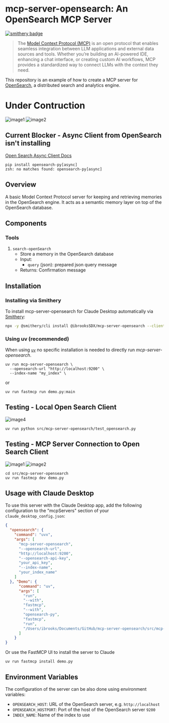 # mcp-server-opensearch: An OpenSearch MCP Server
[![smithery badge](https://smithery.ai/badge/@ibrooksSDX/mcp-server-opensearch)](https://smithery.ai/server/@ibrooksSDX/mcp-server-opensearch)

> The [Model Context Protocol (MCP)](https://modelcontextprotocol.io/introduction) is an open protocol that enables seamless integration between LLM applications and external data sources and tools. Whether you’re building an AI-powered IDE, enhancing a chat interface, or creating custom AI workflows, MCP provides a standardized way to connect LLMs with the context they need.

This repository is an example of how to create a MCP server for [OpenSearch](https://opensearch.org/), a distributed search and analytics engine.

# Under Contruction 

![image1](./images/claude1.png)
![image2](./images/mcpDev1.png)


## Current Blocker - Async Client from OpenSearch isn't installing

[Open Search Async Client Docs](https://github.com/opensearch-project/opensearch-py/blob/main/guides/async.m) 

```shell
pip install opensearch-py[async]
zsh: no matches found: opensearch-py[async]
```

## Overview 

A basic Model Context Protocol server for keeping and retrieving memories in the OpenSearch engine.
It acts as a semantic memory layer on top of the OpenSearch database.

## Components

### Tools

1. `search-openSearch`
   - Store a memory in the OpenSearch database
   - Input:
     - `query` (json): prepared json query message
   - Returns: Confirmation message

## Installation

### Installing via Smithery

To install mcp-server-opensearch for Claude Desktop automatically via [Smithery](https://smithery.ai/server/@ibrooksSDX/mcp-server-opensearch):

```bash
npx -y @smithery/cli install @ibrooksSDX/mcp-server-opensearch --client claude
```

### Using uv (recommended)

When using [`uv`](https://docs.astral.sh/uv/) no specific installation is needed to directly run *mcp-server-opensearch*.

```shell
uv run mcp-server-opensearch \
  --opensearch-url "http://localhost:9200" \
  --index-name "my_index" \
```
or 

```shell
uv run fastmcp run demo.py:main
```

## Testing - Local Open Search Client

![image4](./images/osclientTest0.png)

```shell
uv run python src/mcp-server-opensearch/test_opensearch.py
```
## Testing - MCP Server Connection to Open Search Client

![image1](./images/mcpDev0.png)
![image2](./images/mcpDev1.png)

```shell
cd src/mcp-server-opensearch
uv run fastmcp dev demo.py
```

## Usage with Claude Desktop

To use this server with the Claude Desktop app, add the following configuration to the "mcpServers" section of your `claude_desktop_config.json`:

```json
{
  "opensearch": {
    "command": "uvx",
    "args": [
      "mcp-server-opensearch",
      "--opensearch-url",
      "http://localhost:9200",
      "--opensearch-api-key",
      "your_api_key",
      "--index-name",
      "your_index_name"
    ]
  }, "Demo": {
      "command": "uv",
      "args": [
        "run",
        "--with",
        "fastmcp",
        "--with",
        "opensearch-py",
        "fastmcp",
        "run",
        "/Users/ibrooks/Documents/GitHub/mcp-server-opensearch/src/mcp-server-opensearch/demo.py"
      ]
    }
}
```

Or use the FastMCP UI to install the server to Claude

```shell
uv run fastmcp install demo.py
```

## Environment Variables

The configuration of the server can be also done using environment variables:

- `OPENSEARCH_HOST`: URL of the OpenSearch server, e.g. `http://localhost`
- `OPENSEARCH_HOSTPORT`: Port of the host of the OpenSearch server `9200`
- `INDEX_NAME`: Name of the index to use
